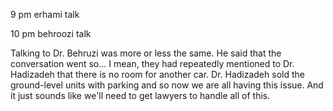 9 pm erhami talk

10 pm behroozi talk

Talking to Dr. Behruzi was more or less the same. He said that the conversation went so... I mean, they had repeatedly mentioned to Dr. Hadizadeh that there is no room for another car. Dr. Hadizadeh sold the ground-level units with parking and so now we are all having this issue. And it just sounds like we'll need to get lawyers to handle all of this.